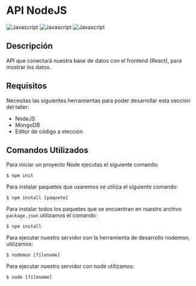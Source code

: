 <h1> API NodeJS </h1>

![Javascript](https://img.shields.io/badge/NodeJS-gray?style=flat-square&logo=javascript)
![Javascript](https://img.shields.io/badge/Express-gray?style=flat-square&logo=express)
![Javascript](https://img.shields.io/badge/MongoDB-gray?style=flat-square&logo=mongodb)

<h2> Descripción </h2>

API que conectará nuestra base de datos con el frontend (React), para mostrar los datos.

<h2> Requisitos </h2>

Necesitas las siguientes herramientas para poder desarrollar esta sección del taller:

- NodeJS
- MongoDB
- Editor de código a elección

<h2> Comandos Utilizados </h2>

Para iniciar un proyecto Node ejecutas el siguiente comando:

    $ npm init

Para instalar paquetes que usaremos se utiliza el siguiente comando:

    $ npm install [paquete]

Para instalar todos los paquetes que se encuentran en nuestro archivo ```package.json``` utilizamos el comando:

    $ npm install

Para ejecutar nuestro servidor con la herramienta de desarrollo nodemon, utilizamos:

    $ nodemon [filename]

Para ejecutar nuestro servidor con node utilizamos:

    $ node [filename]


